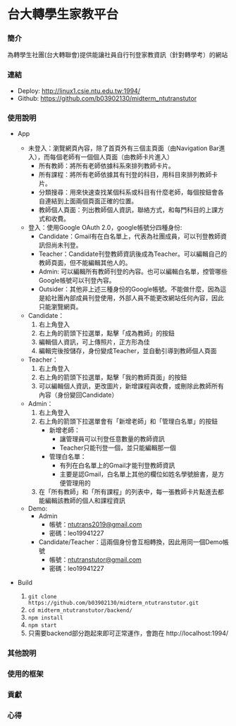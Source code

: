# 台大轉學生家教平台

### 簡介
為轉學生社團(台大轉聯會)提供能讓社員自行刊登家教資訊（針對轉學考）的網站

### 連結
- Deploy: http://linux1.csie.ntu.edu.tw:1994/
- Github: https://github.com/b03902130/midterm_ntutranstutor

### 使用說明
- App
	- 未登入：瀏覽網頁內容，除了首頁外有三個主頁面（由Navigation Bar進入），而每個老師有一個個人頁面（由教師卡片進入）
		- 所有教師：將所有老師依據科系來排列教師卡片。
		- 所有課程：將所有老師依據其有刊登的科目，用科目來排列教師卡片。
		- 分類搜尋：用來快速查找某個科系或科目有什麼老師，每個按鈕會各自連結到上面兩個頁面正確的位置。
		- 教師個人頁面：列出教師個人資訊，聯絡方式，和每門科目的上課方式和收費。
	- 登入：使用Google OAuth 2.0，google帳號分四種身份:
		- Candidate：Gmail有在白名單上，代表為社團成員，可以刊登教師資訊但尚未刊登。
		- Teacher：Candidate刊登教師資訊後成為Teacher。可以編輯自己的教師頁面，但不能編輯其他人的。
		- Admin: 可以編輯所有教師刊登的內容。也可以編輯白名單，控管哪些Google帳號可以刊登內容。
		- Outsider：其他非上述三種身份的Google帳號。不能做什麼，因為這是給社團內部成員刊登使用，外部人員不能更改網站任何內容，因此只能瀏覽網頁。
	- Candidate：
		1. 右上角登入
		2. 右上角的箭頭下拉選單，點擊「成為教師」的按鈕
		3. 編輯個人資訊，可上傳照片，正方形為佳
		4. 編輯完後按儲存，身份變成Teacher，並自動引導到教師個人頁面
	- Teacher：
		1. 右上角登入
		2. 右上角的箭頭下拉選單，點擊「我的教師頁面」的按鈕
		3. 可以編輯個人資訊，更改圖片，新增課程與收費，或刪除此教師所有內容（身份變回Candidate）
	- Admin：
		1. 右上角登入
		2. 右上角的箭頭下拉選單會有「新增老師」和「管理白名單」的按鈕
			- 新增老師：
				- 讓管理員可以刊登任意數量的教師資訊
				- Teacher只能刊登一個，並只能編輯那一個
			- 管理白名單：
				- 有列在白名單上的Gmail才能刊登教師資訊
				- 主要是認Gmail，白名單上其他的欄位如姓名學號臉書，是方便管理用的
		3. 在「所有教師」和「所有課程」的列表中，每一張教師卡片點進去都能編輯該教師的個人和課程資訊
	- Demo:
		- Admin
			- 帳號：ntutrans2019@gmail.com
			- 密碼：leo19941227
		- Candidate/Teacher：這兩個身份會互相轉換，因此用同一個Demo帳號
			- 帳號：ntutranstutor@gmail.com
			- 密碼：leo19941227

- Build
  1. `git clone https://github.com/b03902130/midterm_ntutranstutor.git`
  2. `cd midterm_ntutranstutor/backend/`
  3. `npm install`
  4. `npm start`
  5. 只需要backend部分跑起來即可正常運作，會跑在 http://localhost:1994/

### 其他說明


### 使用的框架


### 貢獻


### 心得

